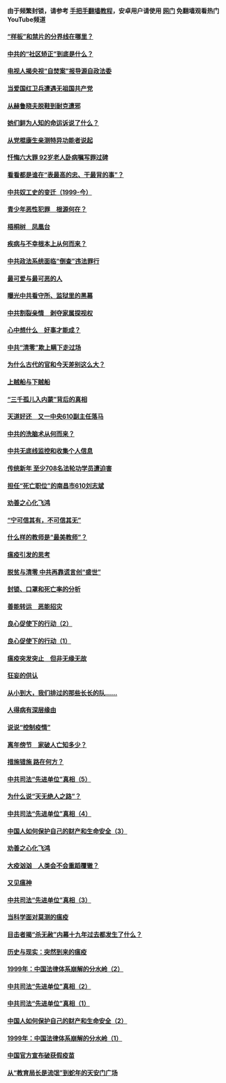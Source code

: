 #### 由于频繁封锁，请参考 [手把手翻墙教程](https://github.com/gfw-breaker/guides/wiki/)，安卓用户请使用 [网门](https://github.com/gfw-breaker/nogfw/blob/master/dl.md?t=04041900) 免翻墙观看热门YouTube频道 

#### [“样板”和禁片的分界线在哪里？](../pages/19/422704.md?t=04041900) 

#### [中共的“社区矫正”到底是什么？](../pages/19/422870.md?t=04041900) 

#### [电视人揭央视“自焚案”报导源自政法委](../pages/19/422770.md?t=04041900) 

#### [当爱国红卫兵遭遇无祖国共产党](../pages/19/422848.md?t=04041900) 

#### [从赫鲁晓夫脱鞋到耐克遭邪](../pages/19/422826.md?t=04041900) 

#### [她们鲜为人知的命运诉说了什么？](../pages/19/422754.md?t=04041900) 

#### [从党棍康生亲测特异功能者说起](../pages/19/422657.md?t=04041900) 

#### [忏悔六大罪 92岁老人卧病嘱写罪过碑](../pages/19/422750.md?t=04041900) 

#### [看看都是谁在“表最高的忠、干最背的事”？](../pages/19/422703.md?t=04041900) 

#### [中共奴工史的变迁（1999-今）](../pages/19/422656.md?t=04041900) 

#### [青少年恶性犯罪　根源何在？](../pages/19/422449.md?t=04041900) 

#### [梧桐树　凤凰台](../pages/19/422442.md?t=04041900) 

#### [疾病与不幸根本上从何而来？](../pages/19/422438.md?t=04041900) 

#### [中共政法系统面临“倒查”违法罪行](../pages/19/422497.md?t=04041900) 

#### [最可爱与最可恶的人](../pages/19/422448.md?t=04041900) 

#### [曝光中共看守所、监狱里的黑幕](../pages/19/422390.md?t=04041900) 

#### [中共割裂亲情　剥夺家属探视权](../pages/19/422364.md?t=04041900) 

#### [心中想什么　好事才能成？](../pages/19/422318.md?t=04041900) 

#### [中共“清零”欺上瞒下走过场](../pages/19/422306.md?t=04041900) 

#### [为什么古代的官和今天差别这么大？](../pages/19/422228.md?t=04041900) 

#### [上贼船与下贼船](../pages/19/422276.md?t=04041900) 

#### [“三千孤儿入内蒙”背后的真相](../pages/19/422229.md?t=04041900) 

#### [天道好还　又一中央610副主任落马](../pages/19/422155.md?t=04041900) 

#### [中共的洗脑术从何而来？](../pages/19/422154.md?t=04041900) 

#### [中共无底线监控和收集个人信息](../pages/19/422039.md?t=04041900) 

#### [传统新年 至少708名法轮功学员遭迫害](../pages/19/421946.md?t=04041900) 

#### [担任“死亡职位”的南昌市610刘志斌](../pages/19/421957.md?t=04041900) 

#### [劝善之心化飞鸿](../pages/19/421164.md?t=04041900) 

#### [“宁可信其有，不可信其无”](../pages/19/421691.md?t=04041900) 

#### [什么样的教师是“最美教师”？](../pages/19/421755.md?t=04041900) 

#### [瘟疫引发的思考](../pages/19/421594.md?t=04041900) 

#### [脱贫与清零 中共再靠谎言创“盛世”](../pages/19/421590.md?t=04041900) 

#### [封锁、口罩和死亡率的分析](../pages/19/421495.md?t=04041900) 

#### [善能转运　恶能招灾](../pages/19/421334.md?t=04041900) 

#### [良心促使下的行动（2）](../pages/19/421361.md?t=04041900) 

#### [良心促使下的行动（1）](../pages/19/421302.md?t=04041900) 

#### [瘟疫突发突止　但非无缘无故](../pages/19/421281.md?t=04041900) 

#### [狂妄的供认](../pages/19/421199.md?t=04041900) 

#### [从小到大，我们排过的那些长长的队……](../pages/19/421243.md?t=04041900) 

#### [人得病有深层缘由](../pages/19/420864.md?t=04041900) 

#### [说说“控制疫情”](../pages/19/420831.md?t=04041900) 

#### [离年傍节　家破人亡知多少？](../pages/19/420563.md?t=04041900) 

#### [措施错施  路在何方？](../pages/19/420076.md?t=04041900) 

#### [中共司法“先进单位”真相（5）](../pages/19/419453.md?t=04041900) 

#### [为什么说“天无绝人之路”？](../pages/19/419618.md?t=04041900) 

#### [中共司法“先进单位”真相（4）](../pages/19/419452.md?t=04041900) 

#### [中国人如何保护自己的财产和生命安全（3）](../pages/19/419405.md?t=04041900) 

#### [劝善之心化飞鸿](../pages/19/418758.md?t=04041900) 

#### [大疫汹汹　人类会不会重蹈覆辙？](../pages/19/419691.md?t=04041900) 

#### [又见瘟神](../pages/19/419225.md?t=04041900) 

#### [中共司法“先进单位”真相（3）](../pages/19/419451.md?t=04041900) 

#### [当科学面对莫测的瘟疫](../pages/19/419625.md?t=04041900) 

#### [目击者揭“杀无赦”内幕十九年过去都发生了什么？](../pages/19/419617.md?t=04041900) 

#### [历史与现实：突然到来的瘟疫](../pages/19/419619.md?t=04041900) 

#### [1999年：中国法律体系崩解的分水岭（2）](../pages/19/419455.md?t=04041900) 

#### [中共司法“先进单位”真相（2）](../pages/19/419450.md?t=04041900) 

#### [中共司法“先进单位”真相（1）](../pages/19/419449.md?t=04041900) 

#### [中国人如何保护自己的财产和生命安全（2）](../pages/19/419404.md?t=04041900) 

#### [1999年：中国法律体系崩解的分水岭（1）](../pages/19/419454.md?t=04041900) 

#### [中国官方宣布破获假疫苗](../pages/19/419504.md?t=04041900) 

#### [从“教育局长是流氓”到蛇年的天安门广场](../pages/19/419470.md?t=04041900) 

